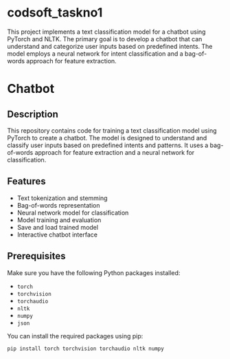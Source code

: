 # codsoft_taskno1
This project implements a text classification model for a chatbot using PyTorch and NLTK. The primary goal is to develop a chatbot that can understand and categorize user inputs based on predefined intents. The model employs a neural network for intent classification and a bag-of-words approach for feature extraction.
# Chatbot 

## Description
This repository contains code for training a text classification model using PyTorch to create a chatbot. The model is designed to understand and classify user inputs based on predefined intents and patterns. It uses a bag-of-words approach for feature extraction and a neural network for classification.

## Features
- Text tokenization and stemming
- Bag-of-words representation
- Neural network model for classification
- Model training and evaluation
- Save and load trained model
- Interactive chatbot interface

## Prerequisites
Make sure you have the following Python packages installed:
- `torch`
- `torchvision`
- `torchaudio`
- `nltk`
- `numpy`
- `json`

You can install the required packages using pip:

```bash
pip install torch torchvision torchaudio nltk numpy

